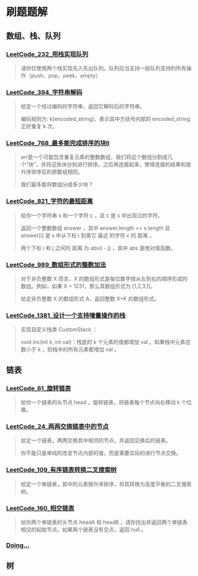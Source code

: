 # 刷题题解

## 数组、栈、队列

### [LeetCode_232_用栈实现队列](/src/题解/数组_栈_队列/LeetCode_232_用栈实现队列.md)

> 请你仅使用两个栈实现先入先出队列。队列应当支持一般队列支持的所有操作（push、pop、peek、empty）


### [LeetCode_394_字符串解码](/src/题解/数组_栈_队列/LeetCode_394_字符串解码.md)

> 给定一个经过编码的字符串，返回它解码后的字符串。
>
> 编码规则为: k[encoded_string]，表示其中方括号内部的 encoded_string 正好重复 k 次。


### [LeetCode_768_最多能完成排序的块II](/src/题解/数组_栈_队列/LeetCode_768_最多能完成排序的块II.md)

> arr是一个可能包含重复元素的整数数组，我们将这个数组分割成几个“块”，并将这些块分别进行排序。之后再连接起来，使得连接的结果和按升序排序后的原数组相同。
>
> 我们最多能将数组分成多少块？
> 

### [LeetCode_821_字符的最短距离](/src/题解/数组_栈_队列/LeetCode_821_字符串的最短距离.md)

> 给你一个字符串 s 和一个字符 c ，且 c 是 s 中出现过的字符。
>
> 返回一个整数数组 answer ，其中 answer.length == s.length 且 answer[i] 是 s 中从下标 i 到离它 最近 的字符 c 的 距离 。
>
> 两个下标 i 和 j 之间的 距离 为 abs(i - j) ，其中 abs 是绝对值函数。


### [LeetCode_989_数组形式的整数加法](/src/题解/数组_栈_队列/LeetCode_989_数组形式的整数加法.md)

> 对于非负整数 X 而言，X 的数组形式是每位数字按从左到右的顺序形成的数组。例如，如果 X = 1231，那么其数组形式为 [1,2,3,1]。
>
> 给定非负整数 X 的数组形式 A，返回整数 X+K 的数组形式。


### [LeetCode_1381_设计一个支持增量操作的栈](/src/题解/数组_栈_队列/LeetCode_1381_设计一个支持增量操作的栈.md)

> 实现自定义栈类 CustomStack ：
> 
> void inc(int k, int val)：栈底的 k 个元素的值都增加 val 。如果栈中元素总数小于 k ，则栈中的所有元素都增加 val 。



## 链表

### [LeetCode_61_旋转链表](/src/题解/链表/LeetCode_61_旋转链表.md)

> 给你一个链表的头节点 head ，旋转链表，将链表每个节点向右移动 k 个位置。


### [LeetCode_24_两两交换链表中的节点](/src/题解/链表/LeetCode_24_两两交换链表中的节点.md)

> 给定一个链表，两两交换其中相邻的节点，并返回交换后的链表。
> 
> 你不能只是单纯的改变节点内部的值，而是需要实际的进行节点交换。

### [LeetCode_109_有序链表转换二叉搜索树](/src/题解/链表/LeetCode_109_有序链表转换二叉搜索树.md)

> 给定一个单链表，其中的元素按升序排序，将其转换为高度平衡的二叉搜索树。


### [LeetCode_160_相交链表](/src/题解/链表/LeetCode_160_相交链表.md)

> 给你两个单链表的头节点 headA 和 headB ，请你找出并返回两个单链表相交的起始节点。如果两个链表没有交点，返回 null 。


### [Doing...](/src/题解/链表/Doing....md)









## 树

































